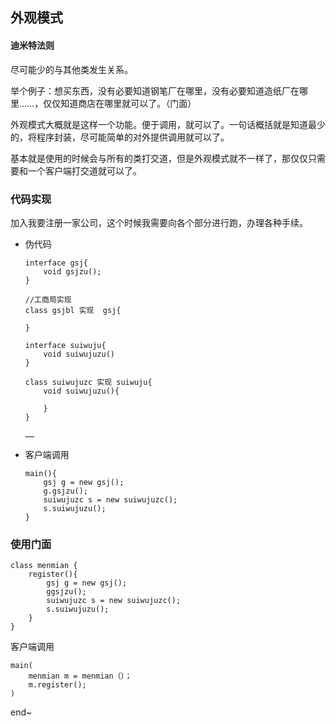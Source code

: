 ## 外观模式

#### 迪米特法则

尽可能少的与其他类发生关系。

举个例子：想买东西，没有必要知道钢笔厂在哪里，没有必要知道造纸厂在哪里……，仅仅知道商店在哪里就可以了。（门面）

外观模式大概就是这样一个功能。便于调用，就可以了。一句话概括就是知道最少的，将程序封装，尽可能简单的对外提供调用就可以了。

基本就是使用的时候会与所有的类打交道，但是外观模式就不一样了，那仅仅只需要和一个客户端打交道就可以了。

### 代码实现

加入我要注册一家公司，这个时候我需要向各个部分进行跑，办理各种手续。

- 伪代码

  ```
  interface gsj{
      void gsjzu();
  }
  
  //工商局实现
  class gsjbl 实现  gsj{
      
  }
  
  interface suiwuju{
      void suiwujuzu()
  }
  
  class suiwujuzc 实现 suiwuju{
      void suiwujuzu(){
          
      }
  }
  
  ……
  ```

  

- 客户端调用

  ```
  main(){
      gsj g = new gsj();
      g.gsjzu();
      suiwujuzc s = new suiwujuzc();
      s.suiwujuzu();
  }
  ```



### 使用门面

```
class menmian {
    register(){
        gsj g = new gsj();
        ggsjzu();
        suiwujuzc s = new suiwujuzc();
        s.suiwujuzu();        
    }
}
```

客户端调用

```
main(
	menmian m = menmian（）；
	m.register();
)
```

end~